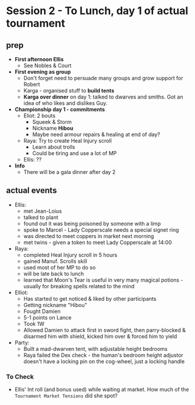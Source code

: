 # Session 2 - To Lunch, day 1 of actual tournament

## prep

- **First afternoon Ellis**
  - See Nobles & Court
- **First evening as group**
  - Don't forget need to persuade many groups and grow support for Robert
  - Karga - organised stuff to **build tents**
  - **Karga over dinner** on day 1: talked to dwarves and smiths. Got an idea of who likes and dislikes Guy.
- **Championship day 1 - commitments**
  - Eliot: 2 bouts
    - Squeek & Storm
    - Nickname **Hibou**
    - Maybe need armour repairs & healing at end of day?
  - Raya: Try to create Heal Injury scroll
    - Learn about trolls
    - Could be tiring and use a lot of MP
  - Ellis: ??
- **Info**
  - There will be a gala dinner after day 2

## actual events

- Ellis:
  - met Jean-Loius
  - talked to plant
  - found out it was being poisoned by someone with a limp
  - spoke to Marcel - Lady Copperscale needs a special signet ring
  - was directed to meet coppers in market next morning
  - met twins - given a token to meet Lady Copperscale at 14:00
- Raya:
  - completed Heal Injury scroll in 5 hours
  - gained Manuf. Scrolls skill
  - used most of her MP to do so
  - will be late back to lunch
  - learned that Moon's Tear is useful in very many magical potions - usually for breaking spells related to the mind
- Elliot:
  - Has started to get noticed & liked by other participants
  - Getting nickname "Hibou"
  - Fought Damien
  - 5-1 points on Lance
  - Took 1W
  - Allowed Damien to attack first in sword fight, then parry-blocked & disarmed him with shield, kicked him over & forced him to yield
- Party:
  - Built a mad-dwarven tent, with adjustable height bedrooms
  - Raya failed the Dex check - the human's bedroom height adjustor doesn't have a locking pin on the cog-wheel, just a locking handle

### To Check

- Ellis' Int roll (and bonus used) while waiting at market. How much of the `Tournament Market Tensions` did she spot?
